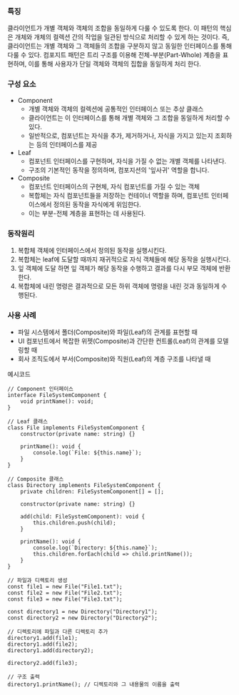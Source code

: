 ### **특징**

클라이언트가 개별 객체와 객체의 조합을 동일하게 다룰 수 있도록 한다. 이 패턴의 핵심은 개체와 개체의 컬렉션 간의 작업을 일관된 방식으로 처리할 수 있게 하는 것이다. 즉, 클라이언트는 개별 객체와 그 객체들의 조합을 구분하지 않고 동일한 인터페이스를 통해 다룰 수 있다. 컴포지트 패턴은 트리 구조를 이용해 전체-부분(Part-Whole) 계층을 표현하며, 이를 통해 사용자가 단일 객체와 객체의 집합을 동일하게 처리 한다.

### **구성 요소**

-   Component
    -   개별 객체와 객체의 컬렉션에 공통적인 인터페이스 또는 추상 클래스
    -   클라이언트는 이 인터페이스를 통해 개별 객체와 그 조합을 동일하게 처리할 수 있다.
    -   일반적으로, 컴포넌트는 자식을 추가, 제거하거나, 자식을 가지고 있는지 조회하는 등의 인터페이스를 제공
-   Leaf
    -   컴포넌트 인터페이스를 구현하며, 자식을 가질 수 없는 개별 객체를 나타낸다.
    -   구조의 기본적인 동작을 정의하며, 컴포지션의 '잎사귀' 역할을 합니다.
-   Composite
    -   컴포넌트 인터페이스의 구현체, 자식 컴포넌트를 가질 수 있는 객체
    -   복합체는 자식 컴포넌트들을 저장하는 컨테이너 역할을 하며, 컴포넌트 인터페이스에서 정의된 동작을 자식에게 위임한다.
    -   이는 부분-전체 계층을 표현하는 데 사용된다.

### **동작원리**

1.  복합체 객체에 인터페이스에서 정의된 동작을 실행시킨다.
2.  복합체는 leaf에 도달할 때까지 재귀적으로 자식 객체들에 해당 동작을 실행시킨다.
3.  잎 객체에 도달 하면 잎 객체가 해당 동작을 수행하고 결과를 다시 부모 객체에 반환한다.
4.  복합체에 내린 명령은 결과적으로 모든 하위 객체에 명령을 내린 것과 동일하게 수행된다.

### **사용 사례**

-   파일 시스템에서 폴더(Composite)와 파일(Leaf)의 관계를 표현할 때
-   UI 컴포넌트에서 복잡한 위젯(Composite)과 간단한 컨트롤(Leaf)의 관계를 모델링할 때
-   회사 조직도에서 부서(Composite)와 직원(Leaf)의 계층 구조를 나타낼 때

예시코드

```
// Component 인터페이스
interface FileSystemComponent {
    void printName(): void;
}

// Leaf 클래스
class File implements FileSystemComponent {
    constructor(private name: string) {}

    printName(): void {
        console.log(`File: ${this.name}`);
    }
}

// Composite 클래스
class Directory implements FileSystemComponent {
    private children: FileSystemComponent[] = [];

    constructor(private name: string) {}

    add(child: FileSystemComponent): void {
        this.children.push(child);
    }

    printName(): void {
        console.log(`Directory: ${this.name}`);
        this.children.forEach(child => child.printName());
    }
}
```

```
// 파일과 디렉토리 생성
const file1 = new File("File1.txt");
const file2 = new File("File2.txt");
const file3 = new File("File3.txt");

const directory1 = new Directory("Directory1");
const directory2 = new Directory("Directory2");

// 디렉토리에 파일과 다른 디렉토리 추가
directory1.add(file1);
directory1.add(file2);
directory1.add(directory2);

directory2.add(file3);

// 구조 출력
directory1.printName(); // 디렉토리와 그 내용물의 이름을 출력
```